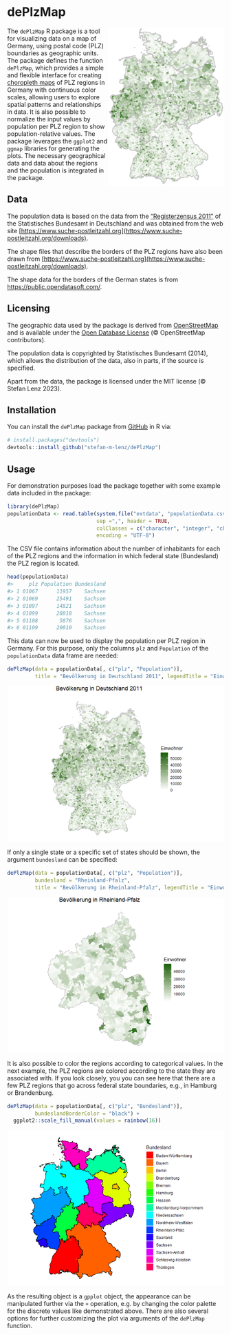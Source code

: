 
<!-- README.md is generated from README.Rmd. Please edit that file -->

# dePlzMap

<!-- badges: start -->
<!-- badges: end -->

<img src="man/figures/dePlzMap.png" width="270px" align="right" /> The
`dePlzMap` R package is a tool for visualizing data on a map of Germany,
using postal code (PLZ) boundaries as geographic units. The package
defines the function `dePlzMap`, which provides a simple and flexible
interface for creating [choropleth
maps](https://en.wikipedia.org/wiki/Choropleth_map) of PLZ regions in
Germany with continuous color scales, allowing users to explore spatial
patterns and relationships in data. It is also possible to normalize the
input values by population per PLZ region to show population-relative
values. The package leverages the `ggplot2` and `ggmap` libraries for
generating the plots. The necessary geographical data and data about the
regions and the population is integrated in the package.

## Data

The population data is based on the data from the [“Registerzensus
2011”](https://www.zensus2011.de/DE/Home/Aktuelles/DemografischeGrunddaten.html?nn=559100)
of the Statistisches Bundesamt in Deutschland and was obtained from the
web site
[https://www.suche-postleitzahl.org](https://www.suche-postleitzahl.org/downloads).

The shape files that describe the borders of the PLZ regions have also
been drawn from
[https://www.suche-postleitzahl.org](https://www.suche-postleitzahl.org/downloads).

The shape data for the borders of the German states is from
<https://public.opendatasoft.com/>.

## Licensing

The geographic data used by the package is derived from
[OpenStreetMap](https://www.openstreetmap.org/) and is available under
the [Open Database License](https://opendatacommons.org/licenses/odbl/)
(© OpenStreetMap contributors).

The population data is copyrighted by Statistisches Bundesamt (2014),
which allows the distribution of the data, also in parts, if the source
is specified.

Apart from the data, the package is licensed under the MIT license (©
Stefan Lenz 2023).

## Installation

You can install the `dePlzMap` package from
[GitHub](https://github.com/) in R via:

``` r
# install.packages("devtools")
devtools::install_github("stefan-m-lenz/dePlzMap")
```

## Usage

For demonstration purposes load the package together with some example
data included in the package:

``` r
library(dePlzMap)
populationData <- read.table(system.file("extdata", "populationData.csv", package = "dePlzMap"),
                             sep =",", header = TRUE, 
                             colClasses = c("character", "integer", "character"),
                             encoding = "UTF-8")
```

The CSV file contains information about the number of inhabitants for
each of the PLZ regions and the information in which federal state
(Bundesland) the PLZ region is located.

``` r
head(populationData)
#>     plz Population Bundesland
#> 1 01067      11957    Sachsen
#> 2 01069      25491    Sachsen
#> 3 01097      14821    Sachsen
#> 4 01099      28018    Sachsen
#> 5 01108       5876    Sachsen
#> 6 01109      20010    Sachsen
```

This data can now be used to display the population per PLZ region in
Germany. For this purpose, only the columns `plz` and `Population` of
the `populationData` data frame are needed:

``` r
dePlzMap(data = populationData[, c("plz", "Population")],
         title = "Bevölkerung in Deutschland 2011", legendTitle = "Einwohner")
```

<img src="man/figures/README-PopulationDE-1.png" width="600px" />

If only a single state or a specific set of states should be shown, the
argument `bundesland` can be specified:

``` r
dePlzMap(data = populationData[, c("plz", "Population")],
         bundesland = "Rheinland-Pfalz",
         title = "Bevölkerung in Rheinland-Pfalz", legendTitle = "Einwohner")
```

<img src="man/figures/README-RLPPlot-1.png" width="600px" />

It is also possible to color the regions according to categorical
values. In the next example, the PLZ regions are colored according to
the state they are associated with. If you look closely, you you can see
here that there are a few PLZ regions that go across federal state
boundaries, e.g., in Hamburg or Brandenburg.

``` r
dePlzMap(data = populationData[, c("plz", "Bundesland")],
         bundeslandBorderColor = "black") + 
  ggplot2::scale_fill_manual(values = rainbow(16))
```

<img src="man/figures/README-BundeslaenderPlot-1.png" width="600px" />

As the resulting object is a `gpplot` object, the appearance can be
manipulated further via the `+` operation, e.g. by changing the color
palette for the discrete values like demonstrated above. There are also
several options for further customizing the plot via arguments of the
`dePlzMap` function.
